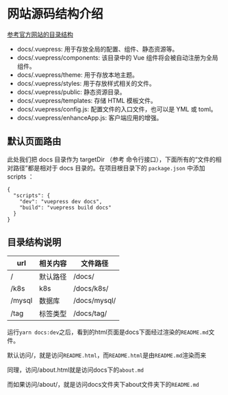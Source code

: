 # 网站源码结构介绍

[参考官方网站的目录结构](https://www.vuepress.cn/guide/directory-structure.html)

- docs/.vuepress: 用于存放全局的配置、组件、静态资源等。
- docs/.vuepress/components: 该目录中的 Vue 组件将会被自动注册为全局组件。
- docs/.vuepress/theme: 用于存放本地主题。
- docs/.vuepress/styles: 用于存放样式相关的文件。
- docs/.vuepress/public: 静态资源目录。
- docs/.vuepress/templates: 存储 HTML 模板文件。
- docs/.vuepress/config.js: 配置文件的入口文件，也可以是 YML 或 toml。
- docs/.vuepress/enhanceApp.js: 客户端应用的增强。

## 默认页面路由
此处我们把 docs 目录作为 targetDir （参考 命令行接口），下面所有的“文件的相对路径”都是相对于 docs 目录的。在项目根目录下的 `package.json` 中添加 scripts ：
```
{
  "scripts": {
    "dev": "vuepress dev docs",
    "build": "vuepress build docs"
  }
}
```
## 目录结构说明
|url|相关内容|文件路径|
|---|---|---|
|/|默认路径|/docs/|
|/k8s|k8s|/docs/k8s/|
|/mysql|数据库|/docs/mysql/|
|/tag|标签类型|/docs/tag/|

运行`yarn docs:dev`之后，看到的html页面是docs下面经过渲染的`README.md`文件。

默认访问/，就是访问`README.html`，而`README.html`是由`README.md`渲染而来

同理，访问/about.html就是访问docs下的`about.md`

而如果访问/about/，就是访问docs文件夹下about文件夹下的`README.md`


